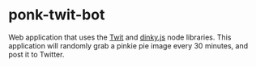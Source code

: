 # ponk-twit-bot

Web application that uses the [Twit](https://github.com/ttezel/twit) and [dinky.js](https://github.com/octet-stream/dinky) node libraries. This application will randomly grab a pinkie pie image every 30 minutes, and post it to Twitter.
